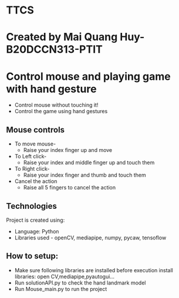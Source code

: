 # TTCS
# Created by Mai Quang Huy-B20DCCN313-PTIT
# Control mouse and playing game with hand gesture
- Control mouse without touching it!
- Control the game using hand gestures

## Mouse controls 
* To move mouse-
  - Raise your index finger up and move 
* To Left click-
  - Raise your index and middle finger up and touch them 
* To Right click-
  - Raise your index finger and thumb and touch them 
* Cancel the action
  - Raise all 5 fingers to cancel the action

## Technologies 
Project is created using:
  - Language: Python
  - Libraries used - openCV, mediapipe, numpy, pycaw, tensoflow

## How to setup:
- Make sure following libraries are installed before execution
   install libraries: open CV,mediapipe,pyautogui...
- Run solutionAPI.py to check the hand landmark model
- Run Mouse_main.py to run the project

